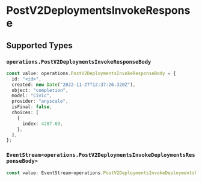 # PostV2DeploymentsInvokeResponse


## Supported Types

### `operations.PostV2DeploymentsInvokeResponseBody`

```typescript
const value: operations.PostV2DeploymentsInvokeResponseBody = {
  id: "<id>",
  created: new Date("2022-11-27T12:37:26.320Z"),
  object: "completion",
  model: "Civic",
  provider: "anyscale",
  isFinal: false,
  choices: [
    {
      index: 4287.69,
    },
  ],
};
```

### `EventStream<operations.PostV2DeploymentsInvokeDeploymentsResponseBody>`

```typescript
const value: EventStream<operations.PostV2DeploymentsInvokeDeploymentsResponseBody> = ;
```

